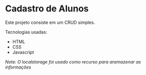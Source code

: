# Cadastro de Alunos
Este projeto consiste em um CRUD simples.

Tecnologias usadas:
* HTML
* CSS
* Javascript

*Note: O localstorage foi usado como recurso para aramazenar as informações*


